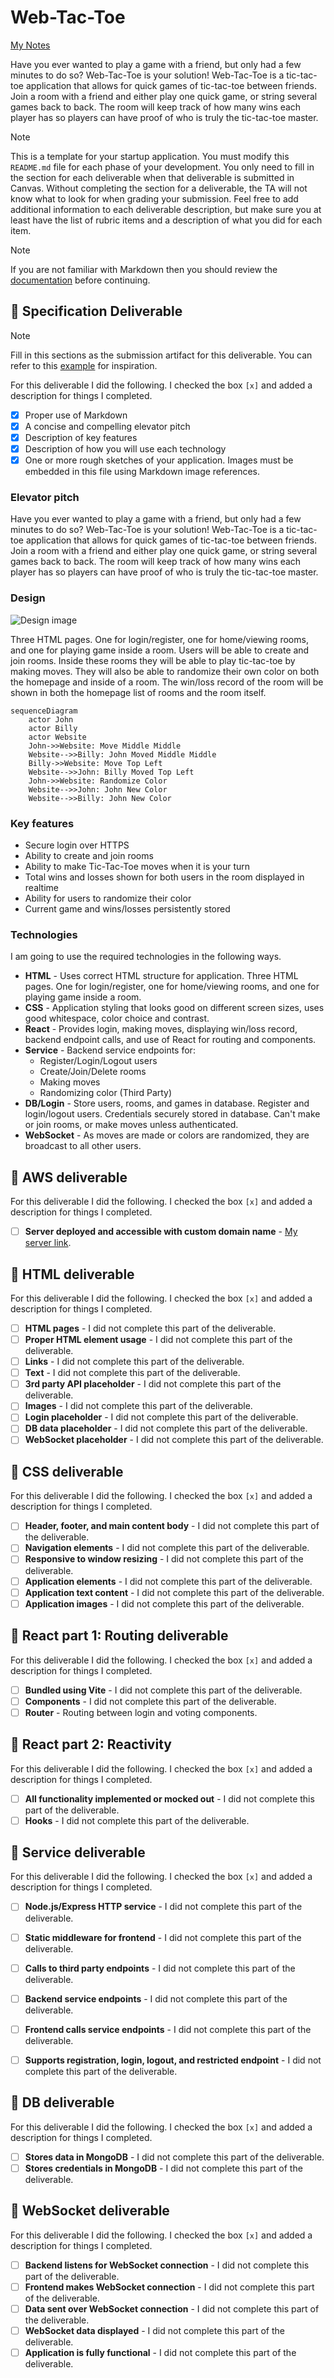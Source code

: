 # Web-Tac-Toe

[My Notes](notes.md)

Have you ever wanted to play a game with a friend, but only had a few minutes to do so? Web-Tac-Toe is your solution! Web-Tac-Toe is a tic-tac-toe application that allows for quick games of tic-tac-toe between friends. Join a room with a friend and either play one quick game, or string several games back to back. The room will keep track of how many wins each player has so players can have proof of who is truly the tic-tac-toe master.


> [!NOTE]
>  This is a template for your startup application. You must modify this `README.md` file for each phase of your development. You only need to fill in the section for each deliverable when that deliverable is submitted in Canvas. Without completing the section for a deliverable, the TA will not know what to look for when grading your submission. Feel free to add additional information to each deliverable description, but make sure you at least have the list of rubric items and a description of what you did for each item.

> [!NOTE]
>  If you are not familiar with Markdown then you should review the [documentation](https://docs.github.com/en/get-started/writing-on-github/getting-started-with-writing-and-formatting-on-github/basic-writing-and-formatting-syntax) before continuing.

## 🚀 Specification Deliverable

> [!NOTE]
>  Fill in this sections as the submission artifact for this deliverable. You can refer to this [example](https://github.com/webprogramming260/startup-example/blob/main/README.md) for inspiration.

For this deliverable I did the following. I checked the box `[x]` and added a description for things I completed.

- [x] Proper use of Markdown
- [x] A concise and compelling elevator pitch
- [x] Description of key features
- [x] Description of how you will use each technology
- [x] One or more rough sketches of your application. Images must be embedded in this file using Markdown image references.

### Elevator pitch

Have you ever wanted to play a game with a friend, but only had a few minutes to do so? Web-Tac-Toe is your solution! Web-Tac-Toe is a tic-tac-toe application that allows for quick games of tic-tac-toe between friends. Join a room with a friend and either play one quick game, or string several games back to back. The room will keep track of how many wins each player has so players can have proof of who is truly the tic-tac-toe master.

### Design

![Design image](DesignImage.png)

Three HTML pages. One for login/register, one for home/viewing rooms, and one for playing game inside a room. Users will be able to create and join rooms. Inside these rooms they will be able to play tic-tac-toe by making moves. They will also be able to randomize their own color on both the homepage and inside of a room. The win/loss record of the room will be shown in both the homepage list of rooms and the room itself.

```mermaid
sequenceDiagram
    actor John
    actor Billy
    actor Website
    John->>Website: Move Middle Middle
    Website-->>Billy: John Moved Middle Middle
    Billy->>Website: Move Top Left
    Website-->>John: Billy Moved Top Left
    John->>Website: Randomize Color
    Website-->>John: John New Color
    Website-->>Billy: John New Color
```

### Key features

- Secure login over HTTPS
- Ability to create and join rooms
- Ability to make Tic-Tac-Toe moves when it is your turn
- Total wins and losses shown for both users in the room displayed in realtime
- Ability for users to randomize their color
- Current game and wins/losses persistently stored

### Technologies

I am going to use the required technologies in the following ways.

- **HTML** - Uses correct HTML structure for application. Three HTML pages. One for login/register, one for home/viewing rooms, and one for playing game inside a room.
- **CSS** - Application styling that looks good on different screen sizes, uses good whitespace, color choice and contrast. 
- **React** - Provides login, making moves, displaying win/loss record, backend endpoint calls, and use of React for routing and components.
- **Service** - Backend service endpoints for:
  - Register/Login/Logout users
  - Create/Join/Delete rooms
  - Making moves
  - Randomizing color (Third Party)
- **DB/Login** - Store users, rooms, and games in database. Register and login/logout users. Credentials securely stored in database. Can't make or join rooms, or make moves unless authenticated.
- **WebSocket** - As moves are made or colors are randomized, they are broadcast to all other users.

## 🚀 AWS deliverable

For this deliverable I did the following. I checked the box `[x]` and added a description for things I completed.

- [ ] **Server deployed and accessible with custom domain name** - [My server link](https://yourdomainnamehere.click).

## 🚀 HTML deliverable

For this deliverable I did the following. I checked the box `[x]` and added a description for things I completed.

- [ ] **HTML pages** - I did not complete this part of the deliverable.
- [ ] **Proper HTML element usage** - I did not complete this part of the deliverable.
- [ ] **Links** - I did not complete this part of the deliverable.
- [ ] **Text** - I did not complete this part of the deliverable.
- [ ] **3rd party API placeholder** - I did not complete this part of the deliverable.
- [ ] **Images** - I did not complete this part of the deliverable.
- [ ] **Login placeholder** - I did not complete this part of the deliverable.
- [ ] **DB data placeholder** - I did not complete this part of the deliverable.
- [ ] **WebSocket placeholder** - I did not complete this part of the deliverable.

## 🚀 CSS deliverable

For this deliverable I did the following. I checked the box `[x]` and added a description for things I completed.

- [ ] **Header, footer, and main content body** - I did not complete this part of the deliverable.
- [ ] **Navigation elements** - I did not complete this part of the deliverable.
- [ ] **Responsive to window resizing** - I did not complete this part of the deliverable.
- [ ] **Application elements** - I did not complete this part of the deliverable.
- [ ] **Application text content** - I did not complete this part of the deliverable.
- [ ] **Application images** - I did not complete this part of the deliverable.

## 🚀 React part 1: Routing deliverable

For this deliverable I did the following. I checked the box `[x]` and added a description for things I completed.

- [ ] **Bundled using Vite** - I did not complete this part of the deliverable.
- [ ] **Components** - I did not complete this part of the deliverable.
- [ ] **Router** - Routing between login and voting components.

## 🚀 React part 2: Reactivity

For this deliverable I did the following. I checked the box `[x]` and added a description for things I completed.

- [ ] **All functionality implemented or mocked out** - I did not complete this part of the deliverable.
- [ ] **Hooks** - I did not complete this part of the deliverable.

## 🚀 Service deliverable

For this deliverable I did the following. I checked the box `[x]` and added a description for things I completed.

- [ ] **Node.js/Express HTTP service** - I did not complete this part of the deliverable.
- [ ] **Static middleware for frontend** - I did not complete this part of the deliverable.
- [ ] **Calls to third party endpoints** - I did not complete this part of the deliverable.
- [ ] **Backend service endpoints** - I did not complete this part of the deliverable.
- [ ] **Frontend calls service endpoints** - I did not complete this part of the deliverable.
- [ ] **Supports registration, login, logout, and restricted endpoint** - I did not complete this part of the deliverable.


## 🚀 DB deliverable

For this deliverable I did the following. I checked the box `[x]` and added a description for things I completed.

- [ ] **Stores data in MongoDB** - I did not complete this part of the deliverable.
- [ ] **Stores credentials in MongoDB** - I did not complete this part of the deliverable.

## 🚀 WebSocket deliverable

For this deliverable I did the following. I checked the box `[x]` and added a description for things I completed.

- [ ] **Backend listens for WebSocket connection** - I did not complete this part of the deliverable.
- [ ] **Frontend makes WebSocket connection** - I did not complete this part of the deliverable.
- [ ] **Data sent over WebSocket connection** - I did not complete this part of the deliverable.
- [ ] **WebSocket data displayed** - I did not complete this part of the deliverable.
- [ ] **Application is fully functional** - I did not complete this part of the deliverable.

